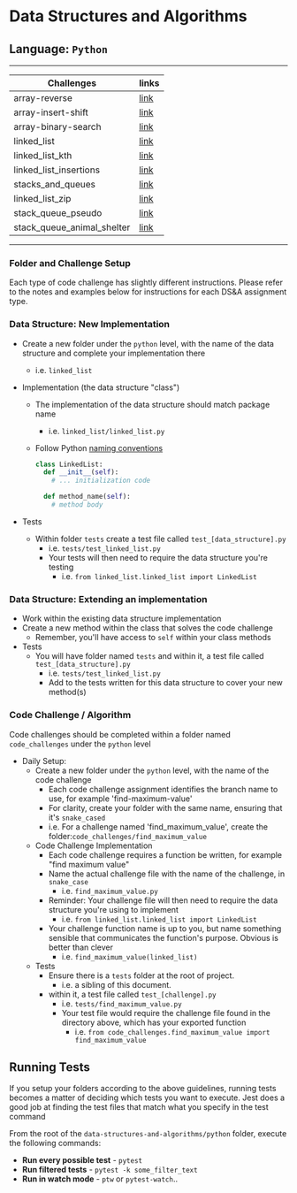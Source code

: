 # Data Structures and Algorithms

## Language: `Python`

___

 | Challenges       |         links        |
  | ----------- | -------------------- |
  | array-reverse  | [link](https://bashartaamneh.github.io/data-structures-and-algorithms/python/code_challenges/array-reverse/)    |
 | array-insert-shift  | [link](https://bashartaamneh.github.io/data-structures-and-algorithms/python/code_challenges/array-insert-shift/)    |
| array-binary-search  | [link](https://bashartaamneh.github.io/data-structures-and-algorithms/python/code_challenges/array-binary-search/)    |
| linked_list  | [link](https://bashartaamneh.github.io/data-structures-and-algorithms/python/linked_list/)    |
| linked_list_kth  | [link](https://bashartaamneh.github.io/data-structures-and-algorithms/python/linked_list/linked_list_kth)    |
| linked_list_insertions  | [link](https://bashartaamneh.github.io/data-structures-and-algorithms/python/linked_list/linked_list_insertions/)    |
| stacks_and_queues  | [link](https://bashartaamneh.github.io/data-structures-and-algorithms/python/linked_list/stacks_and_queues/)    |
| linked_list_zip  | [link](https://bashartaamneh.github.io/data-structures-and-algorithms/python/linked_list/linked_list_zip/)    |
| stack_queue_pseudo  | [link](https://bashartaamneh.github.io/data-structures-and-algorithms/python/linked_list/stack_queue_pseudo/)    |
| stack_queue_animal_shelter  | [link](https://bashartaamneh.github.io/data-structures-and-algorithms/python/linked_list/stack_queue_animal_shelter/)    |
___

### Folder and Challenge Setup

Each type of code challenge has slightly different instructions. Please refer to the notes and examples below for instructions for each DS&A assignment type.

### Data Structure: New Implementation

- Create a new folder under the `python` level, with the name of the data structure and complete your implementation there
  - i.e. `linked_list`
- Implementation (the data structure "class")
  - The implementation of the data structure should match package name
    - i.e. `linked_list/linked_list.py`
  - Follow Python [naming conventions](https://www.python.org/dev/peps/pep-0008/#naming-conventions)

    ```python
    class LinkedList:
      def __init__(self):
        # ... initialization code

      def method_name(self):
        # method body
    ```

- Tests
  - Within folder `tests` create a test file called `test_[data_structure].py`
    - i.e. `tests/test_linked_list.py`
    - Your tests will then need to require the data structure you're testing
      - i.e. `from linked_list.linked_list import LinkedList`

### Data Structure: Extending an implementation

- Work within the existing data structure implementation
- Create a new method within the class that solves the code challenge
  - Remember, you'll have access to `self` within your class methods
- Tests
  - You will have folder named `tests` and within it, a test file called `test_[data_structure].py`
    - i.e. `tests/test_linked_list.py`
    - Add to the tests written for this data structure to cover your new method(s)

### Code Challenge / Algorithm

Code challenges should be completed within a folder named `code_challenges` under the `python` level

- Daily Setup:
  - Create a new folder under the `python` level, with the name of the code challenge
    - Each code challenge assignment identifies the branch name to use, for example 'find-maximum-value'
    - For clarity, create your folder with the same name, ensuring that it's `snake_cased`
    - i.e. For a challenge named 'find_maximum_value', create the folder:`code_challenges/find_maximum_value`
  - Code Challenge Implementation
    - Each code challenge requires a function be written, for example "find maximum value"
    - Name the actual challenge file with the name of the challenge, in `snake_case`
      - i.e. `find_maximum_value.py`
    - Reminder: Your challenge file will then need to require the data structure you're using to implement
      - i.e. `from linked_list.linked_list import LinkedList`
    - Your challenge function name is up to you, but name something sensible that communicates the function's purpose. Obvious is better than clever
      - i.e. `find_maximum_value(linked_list)`
  - Tests
    - Ensure there is a `tests` folder at the root of project.
      - i.e. a sibling of this document.
    - within it, a test file called `test_[challenge].py`
      - i.e. `tests/find_maximum_value.py`
      - Your test file would require the challenge file found in the directory above, which has your exported function
        - i.e. `from code_challenges.find_maximum_value import find_maximum_value`

## Running Tests

If you setup your folders according to the above guidelines, running tests becomes a matter of deciding which tests you want to execute.  Jest does a good job at finding the test files that match what you specify in the test command

From the root of the `data-structures-and-algorithms/python` folder, execute the following commands:

- **Run every possible test** - `pytest`
- **Run filtered tests** - `pytest -k some_filter_text`
- **Run in watch mode** - `ptw` or `pytest-watch`..
